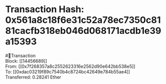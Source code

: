 
Transaction Hash: 0x561a8c18f6e31c52a78ec7350c8181cacfb318eb046d068171acdb1e39a15393
====================================================================================
  
#💸Transaction  
Block: [[14456689]]  
From: [[0x7f268357a8c2552623316e2562d90e642bb538e5]]  
To: [[0xdac03219f89c7540b4c8724bc42649e784b55ae4]]  
Transferred: 0.28241 Ether